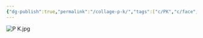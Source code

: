 ```yaml
---
{"dg-publish":true,"permalink":"/collage-p-k/","tags":["c/PK","c/face","c/woman","c/abstract","c/plant","c/circle","c/uncollage","c/red","c/green","c/yellow"],"created":"2024-02-21T20:49:24.000-05:00","updated":"2024-04-15T12:04:37.356-04:00"}
---
```



![P K.jpg](/img/user/MEDIA/P%20K.jpg)